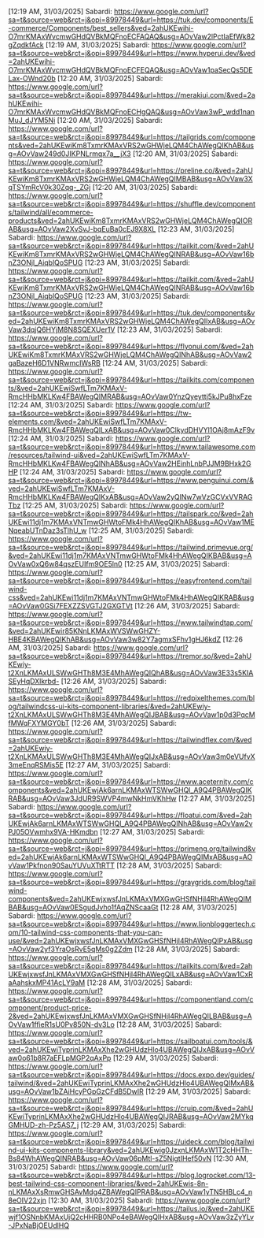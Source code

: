 [12:19 AM, 31/03/2025] Sabardi: https://www.google.com/url?sa=t&source=web&rct=j&opi=89978449&url=https://tuk.dev/components/E-commerce/Components/best_sellers&ved=2ahUKEwihi-O7mrKMAxWvcmwGHdQVBkMQFnoECFAQAQ&usg=AOvVaw2lPctIaEfWk82gZqdkfAck
[12:19 AM, 31/03/2025] Sabardi: https://www.google.com/url?sa=t&source=web&rct=j&opi=89978449&url=https://www.hyperui.dev/&ved=2ahUKEwihi-O7mrKMAxWvcmwGHdQVBkMQFnoECFEQAQ&usg=AOvVaw1paSecQs5DELax-OWnd20b
[12:20 AM, 31/03/2025] Sabardi: https://www.google.com/url?sa=t&source=web&rct=j&opi=89978449&url=https://merakiui.com/&ved=2ahUKEwihi-O7mrKMAxWvcmwGHdQVBkMQFnoECHgQAQ&usg=AOvVaw3wP_wdd1nanMuJ_dJYM5Ni
[12:20 AM, 31/03/2025] Sabardi: https://www.google.com/url?sa=t&source=web&rct=j&opi=89978449&url=https://tailgrids.com/components&ved=2ahUKEwiKm8TxmrKMAxVRS2wGHWjeLQM4ChAWegQIKhAB&usg=AOvVaw249d0JIKPNLrmqx7a__jX3
[12:20 AM, 31/03/2025] Sabardi: https://www.google.com/url?sa=t&source=web&rct=j&opi=89978449&url=https://preline.co/&ved=2ahUKEwiKm8TxmrKMAxVRS2wGHWjeLQM4ChAWegQIMBAB&usg=AOvVaw3XqTSYmRcV0k30Zqq-_ZGj
[12:20 AM, 31/03/2025] Sabardi: https://www.google.com/url?sa=t&source=web&rct=j&opi=89978449&url=https://shuffle.dev/components/tailwind/all/ecommerce-products&ved=2ahUKEwiKm8TxmrKMAxVRS2wGHWjeLQM4ChAWegQIORAB&usg=AOvVaw2XvSvJ-bqEuBa0cEJ9X8XL
[12:23 AM, 31/03/2025] Sabardi: https://www.google.com/url?sa=t&source=web&rct=j&opi=89978449&url=https://tailkit.com/&ved=2ahUKEwiKm8TxmrKMAxVRS2wGHWjeLQM4ChAWegQINRAB&usg=AOvVaw16bnZ3ONjl_AiqblQoSPUG
[12:23 AM, 31/03/2025] Sabardi: https://www.google.com/url?sa=t&source=web&rct=j&opi=89978449&url=https://tailkit.com/&ved=2ahUKEwiKm8TxmrKMAxVRS2wGHWjeLQM4ChAWegQINRAB&usg=AOvVaw16bnZ3ONjl_AiqblQoSPUG
[12:23 AM, 31/03/2025] Sabardi: https://www.google.com/url?sa=t&source=web&rct=j&opi=89978449&url=https://tuk.dev/components&ved=2ahUKEwiKm8TxmrKMAxVRS2wGHWjeLQM4ChAWegQIIxAB&usg=AOvVaw3dqjQ6HYjM8N8SQEXUer1V
[12:23 AM, 31/03/2025] Sabardi: https://www.google.com/url?sa=t&source=web&rct=j&opi=89978449&url=https://flyonui.com/&ved=2ahUKEwiKm8TxmrKMAxVRS2wGHWjeLQM4ChAWegQINhAB&usg=AOvVaw2gaBazeH6D1VNRwmcIWsRB
[12:24 AM, 31/03/2025] Sabardi: https://www.google.com/url?sa=t&source=web&rct=j&opi=89978449&url=https://tailkits.com/components/&ved=2ahUKEwiSwfLTm7KMAxV-RmcHHbMKLKw4FBAWegQIMRAB&usg=AOvVaw0YnzQyeyttj5kJPu8hxFze
[12:24 AM, 31/03/2025] Sabardi: https://www.google.com/url?sa=t&source=web&rct=j&opi=89978449&url=https://tw-elements.com/&ved=2ahUKEwiSwfLTm7KMAxV-RmcHHbMKLKw4FBAWegQILxAB&usg=AOvVaw0ClkydDHVYl1OAj8mAzF9v
[12:24 AM, 31/03/2025] Sabardi: https://www.google.com/url?sa=t&source=web&rct=j&opi=89978449&url=https://www.tailawesome.com/resources/tailwind-ui&ved=2ahUKEwiSwfLTm7KMAxV-RmcHHbMKLKw4FBAWegQINhAB&usg=AOvVaw2HEinhLnbPJJM9BHxk2GHP
[12:24 AM, 31/03/2025] Sabardi: https://www.google.com/url?sa=t&source=web&rct=j&opi=89978449&url=https://www.penguinui.com/&ved=2ahUKEwiSwfLTm7KMAxV-RmcHHbMKLKw4FBAWegQIKxAB&usg=AOvVaw2yQlNw7wVzGCVxVVRAGTbz
[12:25 AM, 31/03/2025] Sabardi: https://www.google.com/url?sa=t&source=web&rct=j&opi=89978449&url=https://tailspark.co/&ved=2ahUKEwi11dj1m7KMAxVNTmwGHWtoFMk4HhAWegQIKhAB&usg=AOvVaw1MENqeabUTnDaz3sTlhU_w
[12:25 AM, 31/03/2025] Sabardi: https://www.google.com/url?sa=t&source=web&rct=j&opi=89978449&url=https://tailwind.primevue.org/&ved=2ahUKEwi11dj1m7KMAxVNTmwGHWtoFMk4HhAWegQIKBAB&usg=AOvVaw0xQ6w84qszEUIfm9OE5ln0
[12:25 AM, 31/03/2025] Sabardi: https://www.google.com/url?sa=t&source=web&rct=j&opi=89978449&url=https://easyfrontend.com/tailwind-css&ved=2ahUKEwi11dj1m7KMAxVNTmwGHWtoFMk4HhAWegQIKRAB&usg=AOvVaw0GSi7FEXZZSVGTJ2GXGTVt
[12:26 AM, 31/03/2025] Sabardi: https://www.google.com/url?sa=t&source=web&rct=j&opi=89978449&url=https://www.tailwindtap.com/&ved=2ahUKEwir85KNnLKMAxWVSWwGHZY-HBE4KBAWegQIKhAB&usg=AOvVaw3w82Y7agmxSFhv1gHJ6kdZ
[12:26 AM, 31/03/2025] Sabardi: https://www.google.com/url?sa=t&source=web&rct=j&opi=89978449&url=https://tremor.so/&ved=2ahUKEwiy-t2XnLKMAxULSWwGHTh8M3E4MhAWegQIQhAB&usg=AOvVaw3E33s5KIASEyHqDXlkrbd-
[12:26 AM, 31/03/2025] Sabardi: https://www.google.com/url?sa=t&source=web&rct=j&opi=89978449&url=https://redpixelthemes.com/blog/tailwindcss-ui-kits-component-libraries/&ved=2ahUKEwiy-t2XnLKMAxULSWwGHTh8M3E4MhAWegQIJBAB&usg=AOvVaw1p0d3PqcMfMWqFXYMGY0bT
[12:26 AM, 31/03/2025] Sabardi: https://www.google.com/url?sa=t&source=web&rct=j&opi=89978449&url=https://tailwindflex.com/&ved=2ahUKEwiy-t2XnLKMAxULSWwGHTh8M3E4MhAWegQIJxAB&usg=AOvVaw3m0eVUfvX3meEnqRSMis5E
[12:27 AM, 31/03/2025] Sabardi: https://www.google.com/url?sa=t&source=web&rct=j&opi=89978449&url=https://www.aceternity.com/components&ved=2ahUKEwjAk6arnLKMAxWTSWwGHQl_A9Q4PBAWegQIKRAB&usg=AOvVaw3JdUR9SWVP4mwNkHmVKhHw
[12:27 AM, 31/03/2025] Sabardi: https://www.google.com/url?sa=t&source=web&rct=j&opi=89978449&url=https://floatui.com/&ved=2ahUKEwjAk6arnLKMAxWTSWwGHQl_A9Q4PBAWegQINhAB&usg=AOvVaw2vPJ05OVwmhx9VA-HKmdbn
[12:27 AM, 31/03/2025] Sabardi: https://www.google.com/url?sa=t&source=web&rct=j&opi=89978449&url=https://primeng.org/tailwind&ved=2ahUKEwjAk6arnLKMAxWTSWwGHQl_A9Q4PBAWegQIMxAB&usg=AOvVaw1Pkfnon90SauYUVuXTtRTT
[12:28 AM, 31/03/2025] Sabardi: https://www.google.com/url?sa=t&source=web&rct=j&opi=89978449&url=https://graygrids.com/blog/tailwind-components&ved=2ahUKEwjxwsfJnLKMAxVMXGwGHSfNHjI4RhAWegQIMBAB&usg=AOvVaw0ESgudJvho1fAqZNScaaGt
[12:28 AM, 31/03/2025] Sabardi: https://www.google.com/url?sa=t&source=web&rct=j&opi=89978449&url=https://www.lionbloggertech.com/10-tailwind-css-components-that-you-can-use/&ved=2ahUKEwjxwsfJnLKMAxVMXGwGHSfNHjI4RhAWegQIPxAB&usg=AOvVaw2yf3YraOsRvE5qMs0g2Zdm
[12:28 AM, 31/03/2025] Sabardi: https://www.google.com/url?sa=t&source=web&rct=j&opi=89978449&url=https://tailkits.com/&ved=2ahUKEwjxwsfJnLKMAxVMXGwGHSfNHjI4RhAWegQILxAB&usg=AOvVaw1CxRaAahskxMP41AcLY9aM
[12:28 AM, 31/03/2025] Sabardi: https://www.google.com/url?sa=t&source=web&rct=j&opi=89978449&url=https://componentland.com/component/product-price-2&ved=2ahUKEwjxwsfJnLKMAxVMXGwGHSfNHjI4RhAWegQILBAB&usg=AOvVaw1ffieR1sU0Pv850N-dv3Lo
[12:28 AM, 31/03/2025] Sabardi: https://www.google.com/url?sa=t&source=web&rct=j&opi=89978449&url=https://sailboatui.com/tools/&ved=2ahUKEwiTyprinLKMAxXhe2wGHUdzHlo4UBAWegQIJxAB&usg=AOvVaw0o61b8R7aEFLpMGP2qAxPp
[12:29 AM, 31/03/2025] Sabardi: https://www.google.com/url?sa=t&source=web&rct=j&opi=89978449&url=https://docs.expo.dev/guides/tailwind/&ved=2ahUKEwiTyprinLKMAxXhe2wGHUdzHlo4UBAWegQIMxAB&usg=AOvVaw1bZAiHcyPGpGzCFdB5DwIR
[12:29 AM, 31/03/2025] Sabardi: https://www.google.com/url?sa=t&source=web&rct=j&opi=89978449&url=https://cruip.com/&ved=2ahUKEwiTyprinLKMAxXhe2wGHUdzHlo4UBAWegQIJRAB&usg=AOvVaw2MYkqGMHUD-zh-Pz5AS7_j
[12:29 AM, 31/03/2025] Sabardi: https://www.google.com/url?sa=t&source=web&rct=j&opi=89978449&url=https://uideck.com/blog/tailwind-ui-kits-components-library&ved=2ahUKEwig0JzxnLKMAxW1T2cHHTh-Bs84WhAWegQINRAB&usg=AOvVaw06pMtl-sZ5NigtIHef50vN
[12:30 AM, 31/03/2025] Sabardi: https://www.google.com/url?sa=t&source=web&rct=j&opi=89978449&url=https://blog.logrocket.com/13-best-tailwind-css-component-libraries/&ved=2ahUKEwis-8n-nLKMAxXsRmwGHSAvMdg4ZBAWegQIPRAB&usg=AOvVaw1yTN5HBLc4_n8eOIV22xjn
[12:30 AM, 31/03/2025] Sabardi: https://www.google.com/url?sa=t&source=web&rct=j&opi=89978449&url=https://tailus.io/&ved=2ahUKEwjf1OSNnbKMAxUjQ2cHHRB0NPo4eBAWegQIHxAB&usg=AOvVaw3zZyYLv-JPxNaBjOEUdlHQ
